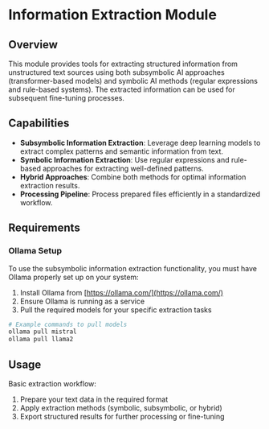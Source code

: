 # Information Extraction Module

## Overview

This module provides tools for extracting structured information from unstructured text sources using both subsymbolic AI approaches (transformer-based models) and symbolic AI methods (regular expressions and rule-based systems). The extracted information can be used for subsequent fine-tuning processes.

## Capabilities

- **Subsymbolic Information Extraction**: Leverage deep learning models to extract complex patterns and semantic information from text.
- **Symbolic Information Extraction**: Use regular expressions and rule-based approaches for extracting well-defined patterns.
- **Hybrid Approaches**: Combine both methods for optimal information extraction results.
- **Processing Pipeline**: Process prepared files efficiently in a standardized workflow.

## Requirements

### Ollama Setup

To use the subsymbolic information extraction functionality, you must have Ollama properly set up on your system:

1. Install Ollama from [https://ollama.com/](https://ollama.com/)
2. Ensure Ollama is running as a service
3. Pull the required models for your specific extraction tasks

```bash
# Example commands to pull models
ollama pull mistral
ollama pull llama2
```

## Usage

Basic extraction workflow:

1. Prepare your text data in the required format
2. Apply extraction methods (symbolic, subsymbolic, or hybrid)
3. Export structured results for further processing or fine-tuning
